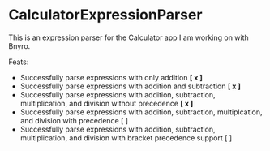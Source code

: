 # CalculatorExpressionParser

This is an expression parser for the Calculator app I am working on with Bnyro.

Feats:

- Successfully parse expressions with only addition **[ x ]**
- Successfully parse expressions with addition and subtraction **[ x ]**
- Successfully parse expressions with addition, subtraction, multiplication, and division without precedence **[ x ]**
- Successfully parse expressions with addition, subtraction, multiplcation, and division with precedence [ ]
- Successfully parse expressions with addition, subtraction, multiplication, and division with bracket precedence support [ ]
